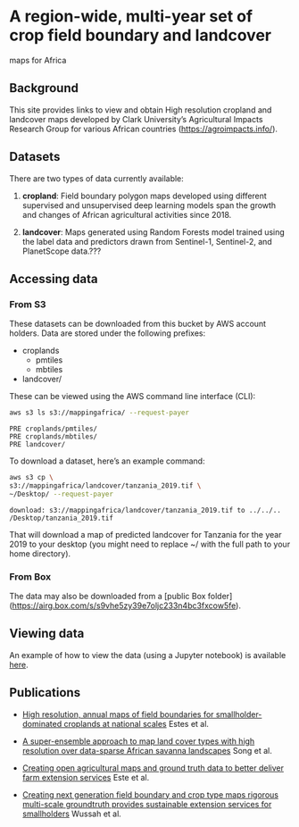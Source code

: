 # A region-wide, multi-year set of crop field boundary and landcover
maps for Africa


## Background

This site provides links to view and obtain High resolution cropland and
landcover maps developed by Clark University’s Agricultural Impacts
Research Group for various African countries
(https://agroimpacts.info/).

## Datasets

There are two types of data currently available:

1.  **cropland**: Field boundary polygon maps developed using different
    supervised and unsupervised deep learning models span the growth and
    changes of African agricultural activities since 2018.

2.  **landcover**: Maps generated using Random Forests model trained
    using the label data and predictors drawn from Sentinel-1,
    Sentinel-2, and PlanetScope data.???

## Accessing data

### From S3

These datasets can be downloaded from this bucket by AWS account
holders. Data are stored under the following prefixes:

- croplands
  - pmtiles
  - mbtiles
- landcover/

These can be viewed using the AWS command line interface (CLI):

``` bash
aws s3 ls s3://mappingafrica/ --request-payer
```

    PRE croplands/pmtiles/
    PRE croplands/mbtiles/
    PRE landcover/

To download a dataset, here’s an example command:

``` bash
aws s3 cp \
s3://mappingafrica/landcover/tanzania_2019.tif \
~/Desktop/ --request-payer
```

    download: s3://mappingafrica/landcover/tanzania_2019.tif to ../../..
    /Desktop/tanzania_2019.tif

That will download a map of predicted landcover for Tanzania for the
year 2019 to your desktop (you might need to replace ~/ with the full
path to your home directory).

### From Box

The data may also be downloaded from a \[public Box folder\]
(https://airg.box.com/s/s9vhe5zy39e7oljc233n4bc3fxcow5fe).

## Viewing data

An example of how to view the data (using a Jupyter notebook) is
available [here](https://github.com/agroimpacts/webmapper.git).

## Publications

- [High resolution, annual maps of field boundaries for
  smallholder-dominated croplands at national
  scales](https://www.frontiersin.org/journals/artificial-intelligence/articles/10.3389/frai.2021.744863/full)
  Estes et al.

- [A super-ensemble approach to map land cover types with high
  resolution over data-sparse African savanna
  landscapes](https://www.sciencedirect.com/science/article/pii/S1569843222003405)
  Song et al.

- [Creating open agricultural maps and ground truth data to better
  deliver farm extension
  services](https://cropanalytics.net/wp-content/uploads/2022/04/FarmerlineClark-Report-Feb-2022-002.pdf)
  Este et al.

- [Creating next generation field boundary and crop type maps rigorous
  multi-scale groundtruth provides sustainable extension services for
  smallholders](https://cropanalytics.net/wp-content/uploads/2022/11/Farmerline-Clark-Round-2-Report-V2-Nov-8-2022.pdf)
  Wussah et al.

